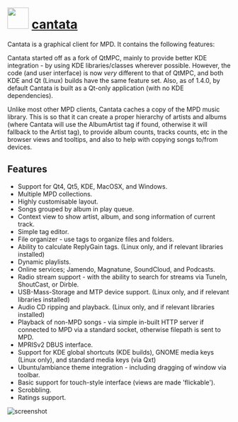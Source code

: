 # <img src="https://cdn.rawgit.com/majkinetor/chocolatey/master/cantata/icon100.png" width="48" height="48"/> [cantata](https://chocolatey.org/packages/cantata)

Cantata is a graphical client for MPD. It contains the following features:

Cantata started off as a fork of QtMPC, mainly to provide better KDE integration - by using KDE libraries/classes wherever possible. However, the code (and user interface) is now *very* different to that of QtMPC, and both KDE and Qt (Linux) builds have the same feature set. Also, as of 1.4.0, by default Cantata is built as a Qt-only application (with no KDE dependencies).

Unlike most other MPD clients, Cantata caches a copy of the MPD music library. This is so that it can create a proper hierarchy of artists and albums (where Cantata will use the AlbumArtist tag if found, otherwise it will fallback to the Artist tag), to provide album counts, tracks counts, etc in the browser
views and tooltips, and also to help with copying songs to/from devices.

## Features

- Support for Qt4, Qt5, KDE, MacOSX, and Windows.
- Multiple MPD collections.
- Highly customisable layout.
- Songs grouped by album in play queue.
- Context view to show artist, album, and song information of current track.
- Simple tag editor.
- File organizer - use tags to organize files and folders.
- Ability to calculate ReplyGain tags. (Linux only, and if relevant libraries installed)
- Dynamic playlists.
- Online services; Jamendo, Magnatune, SoundCloud, and Podcasts.
- Radio stream support - with the ability to search for streams via TuneIn, ShoutCast, or Dirble.
- USB-Mass-Storage and MTP device support. (Linux only, and if relevant libraries installed)
- Audio CD ripping and playback. (Linux only, and if relevant libraries installed)
- Playback of non-MPD songs - via simple in-built HTTP server if connected to MPD via a standard socket, otherwise filepath is sent to MPD.
- MPRISv2 DBUS interface.
- Support for KDE global shortcuts (KDE builds), GNOME media keys (Linux only), and standard media keys (via Qxt)
- Ubuntu/ambiance theme integration - including dragging of window via toolbar.
- Basic support for touch-style interface (views are made 'flickable').
- Scrobbling.
- Ratings support.

![screenshot](https://rawgit.com/majkinetor/au-packages/master/cantata/screenshot.png)

